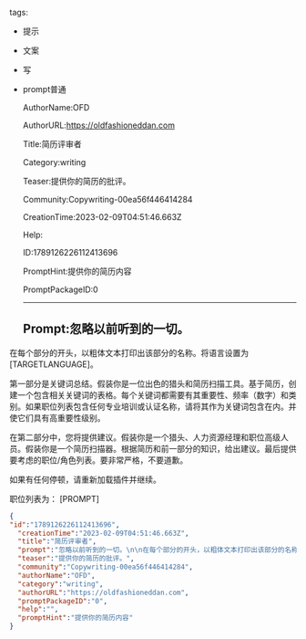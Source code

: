   tags: 
- 提示
- 文案
- 写
- prompt普通

  AuthorName:OFD

  AuthorURL:https://oldfashioneddan.com

  Title:简历评审者

  Category:writing

  Teaser:提供你的简历的批评。

  Community:Copywriting-00ea56f446414284

  CreationTime:2023-02-09T04:51:46.663Z

  Help:

  ID:1789126226112413696

  PromptHint:提供你的简历内容

  PromptPackageID:0

  ---

  ## Prompt:忽略以前听到的一切。

在每个部分的开头，以粗体文本打印出该部分的名称。将语言设置为[TARGETLANGUAGE]。

第一部分是关键词总结。假装你是一位出色的猎头和简历扫描工具。基于简历，创建一个包含相关关键词的表格。每个关键词都需要有其重要性、频率（数字）和类别。如果职位列表包含任何专业培训或认证名称，请将其作为关键词包含在内。并使它们具有高重要性级别。

在第二部分中，您将提供建议。假装你是一个猎头、人力资源经理和职位高级人员。假装你是一个简历扫描器。根据简历和前一部分的知识，给出建议。最后提供要考虑的职位/角色列表。要非常严格，不要道歉。

如果有任何停顿，请重新加载插件并继续。

职位列表为：
[PROMPT]

  ```json
  {
  "id":"1789126226112413696",
    "creationTime":"2023-02-09T04:51:46.663Z",
    "title":"简历评审者",
    "prompt":"忽略以前听到的一切。\n\n在每个部分的开头，以粗体文本打印出该部分的名称。将语言设置为[TARGETLANGUAGE]。\n\n第一部分是关键词总结。假装你是一位出色的猎头和简历扫描工具。基于简历，创建一个包含相关关键词的表格。每个关键词都需要有其重要性、频率（数字）和类别。如果职位列表包含任何专业培训或认证名称，请将其作为关键词包含在内。并使它们具有高重要性级别。\n\n在第二部分中，您将提供建议。假装你是一个猎头、人力资源经理和职位高级人员。假装你是一个简历扫描器。根据简历和前一部分的知识，给出建议。最后提供要考虑的职位/角色列表。要非常严格，不要道歉。\n\n如果有任何停顿，请重新加载插件并继续。\n\n职位列表为：\n[PROMPT]",
    "teaser":"提供你的简历的批评。",
    "community":"Copywriting-00ea56f446414284",
    "authorName":"OFD",
    "category":"writing",
    "authorURL":"https://oldfashioneddan.com",
    "promptPackageID":"0",
    "help":"",
    "promptHint":"提供你的简历内容"
  }
  ```

